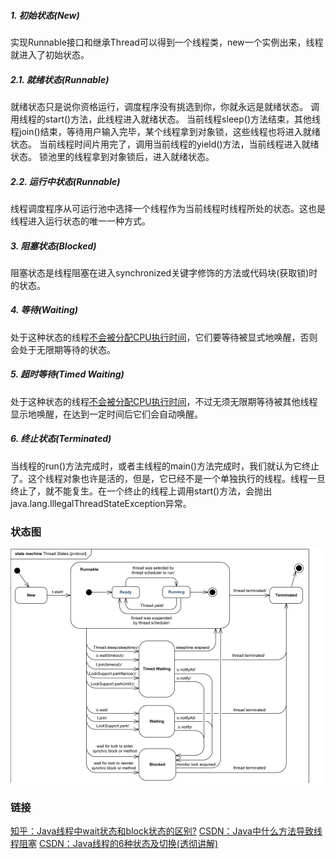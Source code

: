 ##### 1. 初始状态(New)
实现Runnable接口和继承Thread可以得到一个线程类，new一个实例出来，线程就进入了初始状态。

##### 2.1. 就绪状态(Runnable)
就绪状态只是说你资格运行，调度程序没有挑选到你，你就永远是就绪状态。
调用线程的start()方法，此线程进入就绪状态。
当前线程sleep()方法结束，其他线程join()结束，等待用户输入完毕，某个线程拿到对象锁，这些线程也将进入就绪状态。
当前线程时间片用完了，调用当前线程的yield()方法，当前线程进入就绪状态。
锁池里的线程拿到对象锁后，进入就绪状态。
##### 2.2. 运行中状态(Runnable)
线程调度程序从可运行池中选择一个线程作为当前线程时线程所处的状态。这也是线程进入运行状态的唯一一种方式。

##### 3. 阻塞状态(Blocked)
阻塞状态是线程阻塞在进入synchronized关键字修饰的方法或代码块(获取锁)时的状态。

##### 4. 等待(Waiting)
处于这种状态的线程<u>不会被分配CPU执行时间</u>，它们要等待被显式地唤醒，否则会处于无限期等待的状态。

##### 5. 超时等待(Timed Waiting)
处于这种状态的线程<u>不会被分配CPU执行时间</u>，不过无须无限期等待被其他线程显示地唤醒，在达到一定时间后它们会自动唤醒。

##### 6. 终止状态(Terminated)
当线程的run()方法完成时，或者主线程的main()方法完成时，我们就认为它终止了。这个线程对象也许是活的，但是，它已经不是一个单独执行的线程。线程一旦终止了，就不能复生。在一个终止的线程上调用start()方法，会抛出java.lang.IllegalThreadStateException异常。


### 状态图
![](../图片/Java锁状态图.png)

### 链接
[知乎：Java线程中wait状态和block状态的区别?](https://www.zhihu.com/question/27654579)
[CSDN：Java中什么方法导致线程阻塞](https://blog.csdn.net/weixin_41101173/article/details/79679300)
[CSDN：Java线程的6种状态及切换\(透彻讲解\)](https://blog.csdn.net/pange1991/article/details/53860651)